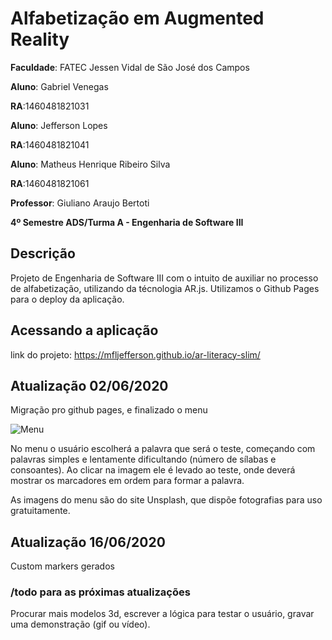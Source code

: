 
# Alfabetização em Augmented Reality


**Faculdade**: FATEC Jessen Vidal de São José dos Campos

**Aluno**: Gabriel Venegas

**RA**:1460481821031

**Aluno**: Jefferson Lopes

**RA**:1460481821041

**Aluno**: Matheus Henrique Ribeiro Silva

**RA**:1460481821061

**Professor**: Giuliano Araujo Bertoti

**4º Semestre ADS/Turma A - Engenharia de Software III**

## Descrição

Projeto de Engenharia de Software III com o intuito de auxiliar no processo de alfabetização, utilizando da técnologia AR.js. Utilizamos o Github Pages para o deploy da aplicação.

## Acessando a aplicação

link do projeto: https://mfljefferson.github.io/ar-literacy-slim/

## Atualização 02/06/2020

Migração pro github pages, e finalizado o menu

<p><img src="https://i.imgur.com/p02mmeR.png" alt="Menu"/><p>

No menu o usuário escolherá a palavra que será o teste, começando com palavras simples e lentamente dificultando (número de sílabas e consoantes). Ao clicar na imagem ele é levado ao teste, onde deverá mostrar os marcadores em ordem para formar a palavra.

As imagens do menu são do site Unsplash, que dispõe fotografias para uso gratuitamente.

## Atualização 16/06/2020

Custom markers gerados


### /todo para as próximas atualizações
Procurar mais modelos 3d, escrever a lógica para testar o usuário, gravar uma demonstração (gif ou vídeo).




